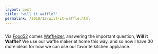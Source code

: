 ```yaml
---
layout: post
title: "will it waffle?"
permalink: /2010/12/will-it-waffle.html
---
```


<p><a href="http://www.waffleizer.com/"><img alt="" class="asset asset-image at-xid-6a00d8341c4f5f53ef0147e07c4f61970b image-full " src="http://sippey.typepad.com/.a/6a00d8341c4f5f53ef0147e07c4f61970b-580wi" /></a></p>
<p>Via <a href="http://www.food52.com">Food52</a> comes <a href="http://www.waffleizer.com/">Waffleizer</a>, answering the important question, <strong>Will it Waffle?</strong> We use our waffle maker at home this way, and so now I have 30 more ideas for how we can use our favorite kitchen appliance.</p>


